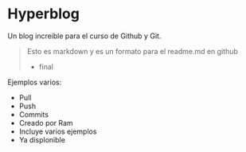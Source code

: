 # Hyperblog
Un blog increible  para el curso de Github y Git.
> Esto es markdown y es un formato para el readme.md en github
>- final

Ejemplos varios:
* Pull
* Push
* Commits 
* Creado por Ram
* Incluye varios ejemplos
* Ya displonible 
